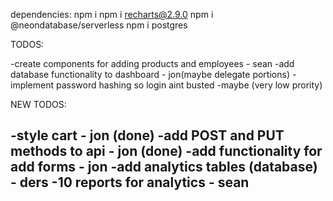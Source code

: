 dependencies: 
npm i
npm i recharts@2.9.0
npm i @neondatabase/serverless
npm i postgres

TODOS: 

-create components for adding products and employees - sean
-add database functionality to dashboard - jon(maybe delegate portions)
-implement password hashing so login aint busted -maybe (very low prority)

NEW TODOS:

-style cart - jon (done)
-add POST and PUT methods to api - jon (done)
-add functionality for add forms - jon
-add analytics tables (database) - ders
 -10 reports for analytics - sean
-






